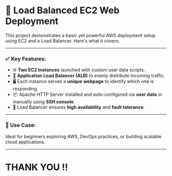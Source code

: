 
# 🚀 Load Balanced EC2 Web Deployment

This project demonstrates a basic yet powerful AWS deployment setup using EC2 and a Load Balancer. Here's what it covers:

---

### ✅ **Key Features:**

- 🌐 **Two EC2 Instances** launched with custom user data scripts.
- 🔁 **Application Load Balancer (ALB)** to evenly distribute incoming traffic.
- 🖥️ Each instance serves a **unique webpage** to identify which one is responding.
- 📦 Apache HTTP Server installed and auto-configured via **user data** or manually using **SSH console**.
- 🔄 Load Balancer ensures **high availability** and **fault tolerance**.

---

### 🧾 Use Case:
Ideal for beginners exploring AWS, DevOps practices, or building scalable cloud applications.

---

# THANK YOU !!
